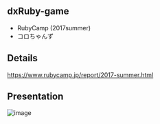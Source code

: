 ## dxRuby-game
* RubyCamp (2017summer)
* コロちゃんず

## Details 
https://www.rubycamp.jp/report/2017-summer.html

## Presentation
![image](https://user-images.githubusercontent.com/27879820/53806399-3cd5dd00-3f90-11e9-9afc-2c63873222b4.png)
